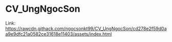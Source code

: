 # CV_UngNgocSon
Link: https://rawcdn.githack.com/ngocsonkt99/CV_UngNgocSon/cd278e2f59d0aa9e9dfc21a0582ce31618e11403/assets/index.html

